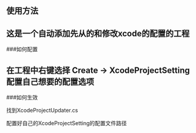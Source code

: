 ## 使用方法

这是一个自动添加先从的和修改xcode的配置的工程
-----------

###如何配置

在工程中右键选择
Create -> XcodeProjectSetting
配置自己想要的配置选项
--------------------------------

###如何生效

找到XcodeProjectUpdater.cs

配置好自己的XcodeProjectSetting的配置文件路径
